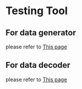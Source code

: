 # Testing Tool

## For data generator
please refer to [This page](doc/README_generator.md)

## For data decoder
please refer to [This page](doc/README_decoder.md)
